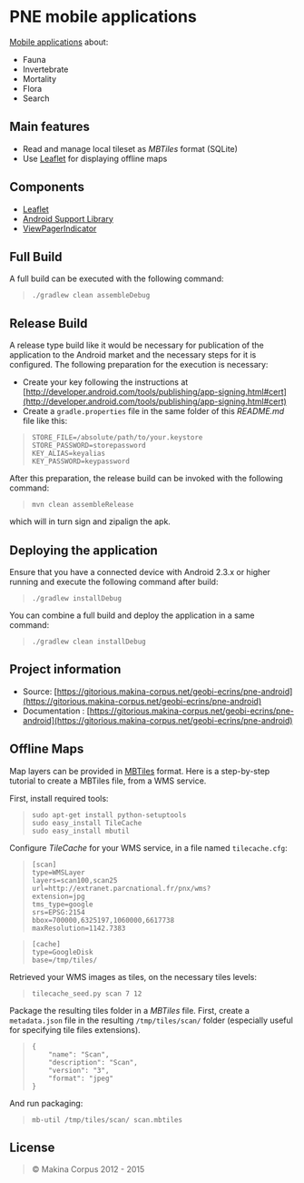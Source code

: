 # PNE mobile applications
[Mobile applications](https://gitlab.makina-corpus.net/geobi-ecrins/pne-android) about:

* Fauna
* Invertebrate
* Mortality
* Flora
* Search

## Main features
* Read and manage local tileset as *MBTiles* format (SQLite)
* Use [Leaflet](http://leafletjs.com/) for displaying offline maps

## Components
* [Leaflet](http://leaflet.cloudmade.com/)
* [Android Support Library](http://developer.android.com/tools/support-library/index.html)
* [ViewPagerIndicator](http://viewpagerindicator.com/)

## Full Build
A full build can be executed with the following command:

>     ./gradlew clean assembleDebug

## Release Build
A release type build like it would be necessary for publication of the application to the Android
market and the necessary steps for it is configured.
The following preparation for the execution is necessary:

* Create your key following the instructions at [http://developer.android.com/tools/publishing/app-signing.html#cert](http://developer.android.com/tools/publishing/app-signing.html#cert)
* Create a ``gradle.properties`` file in the same folder of this *README.md* file like this:

>     STORE_FILE=/absolute/path/to/your.keystore
>     STORE_PASSWORD=storepassword
>     KEY_ALIAS=keyalias
>     KEY_PASSWORD=keypassword

After this preparation, the release build can be invoked with the following command:

>     mvn clean assembleRelease

which will in turn sign and zipalign the apk.

## Deploying the application
Ensure that you have a connected device with Android 2.3.x or higher running and execute the
following command after build:

>     ./gradlew installDebug

You can combine a full build and deploy the application in a same command:

>     ./gradlew clean installDebug

## Project information
* Source: [https://gitorious.makina-corpus.net/geobi-ecrins/pne-android](https://gitorious.makina-corpus.net/geobi-ecrins/pne-android)
* Documentation : [https://gitorious.makina-corpus.net/geobi-ecrins/pne-android](https://gitorious.makina-corpus.net/geobi-ecrins/pne-android)

## Offline Maps
Map layers can be provided in [MBTiles](http://mapbox.com/developers/mbtiles/) format.
Here is a step-by-step tutorial to create a MBTiles file, from a WMS service.

First, install required tools:

>     sudo apt-get install python-setuptools
>     sudo easy_install TileCache
>     sudo easy_install mbutil


Configure *TileCache* for your WMS service, in a file named ``tilecache.cfg``:


>     [scan]
>     type=WMSLayer
>     layers=scan100,scan25
>     url=http://extranet.parcnational.fr/pnx/wms?
>     extension=jpg
>     tms_type=google
>     srs=EPSG:2154
>     bbox=700000,6325197,1060000,6617738
>     maxResolution=1142.7383

>     [cache]
>     type=GoogleDisk
>     base=/tmp/tiles/

Retrieved your WMS images as tiles, on the necessary tiles levels:

>     tilecache_seed.py scan 7 12

Package the resulting tiles folder in a *MBTiles* file.
First, create a ``metadata.json`` file in the resulting ``/tmp/tiles/scan/`` folder (especially useful for specifying tile files extensions).

>     {
>         "name": "Scan",
>         "description": "Scan",
>         "version": "3",
>         "format": "jpeg"
>     }

And run packaging:

>     mb-util /tmp/tiles/scan/ scan.mbtiles

## License
> &copy; Makina Corpus 2012 - 2015